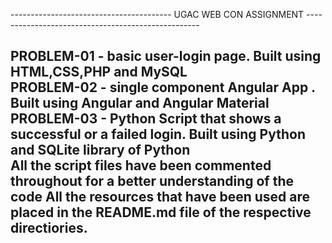 ---------------------------------------- UGAC WEB CON ASSIGNMENT ---------------------------------------------------

**PROBLEM-01** - basic user-login page. Built using HTML,CSS,PHP and MySQL <br />
**PROBLEM-02** - single component Angular App . Built using Angular and Angular Material <br />
**PROBLEM-03** - Python Script that shows a successful or a failed login. Built using Python and SQLite library of Python <br />
**All the script files have been commented throughout for a better understanding of the code**
All the resources that have been used are placed in the README.md file of the respective directiories.
-------------------------------------------------------------------------------------------------------------------
